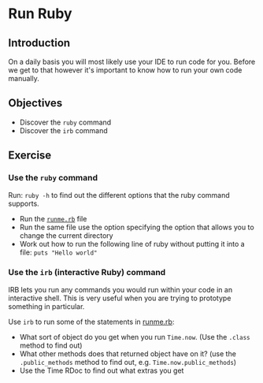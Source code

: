 # Run Ruby


## Introduction

On a daily basis you will most likely use your IDE to run code for you. Before we get to that however it's important to know how to run your own code manually.


## Objectives

* Discover the `ruby` command
* Discover the `irb` command


## Exercise


### Use the `ruby` command

Run: `ruby -h` to find out the different options that the ruby command supports.

* Run the [`runme.rb`](runme.rb) file
* Run the same file use the option specifying the option that allows you to change the current directory
* Work out how to run the following line of ruby without putting it into a file: `puts "Hello world"`


### Use the `irb` (interactive Ruby) command

IRB lets you run any commands you would run within your code in an interactive shell. This is very useful when you are trying to prototype something in particular.

Use `irb` to run some of the statements in [runme.rb](runme.rb):

* What sort of object do you get when you run `Time.now`. (Use the `.class` method to find out)
* What other methods does that returned object have on it? (use the `.public_methods` method to find out, e.g. `Time.now.public_methods`)
* Use the Time RDoc to find out what extras you get
